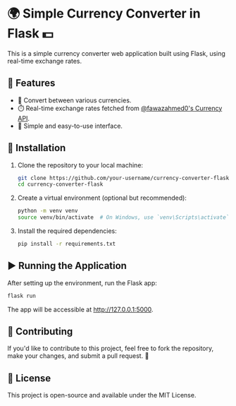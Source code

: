 # 🌍 Simple Currency Converter in Flask 💵

This is a simple currency converter web application built using Flask, using real-time exchange rates.

## 🚀 Features

- 💱 Convert between various currencies.
- ⏱️ Real-time exchange rates fetched from [@fawazahmed0's Currency API](https://github.com/fawazahmed0/currency-api).
- 🌟 Simple and easy-to-use interface.

## 📝 Installation

1. Clone the repository to your local machine:

    ```bash
    git clone https://github.com/your-username/currency-converter-flask.git
    cd currency-converter-flask
    ```

2. Create a virtual environment (optional but recommended):

    ```bash
    python -m venv venv
    source venv/bin/activate  # On Windows, use `venv\Scripts\activate`
    ```

3. Install the required dependencies:

    ```bash
    pip install -r requirements.txt
    ```

## ▶️ Running the Application

After setting up the environment, run the Flask app:

   ```bash
   flask run
   ```

The app will be accessible at http://127.0.0.1:5000.

## 🤝 Contributing

If you'd like to contribute to this project, feel free to fork the repository, make your changes, and submit a pull request. 🌱

## 📜 License

This project is open-source and available under the MIT License.
